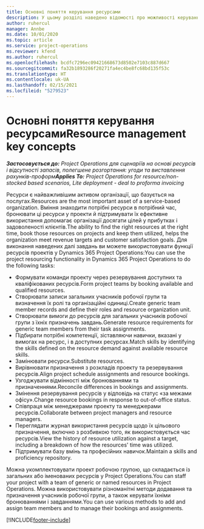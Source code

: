 ```yaml
---
title: Основні поняття керування ресурсами
description: У цьому розділі наведено відомості про можливості керування ресурсами в Microsoft Dynamics Project Operations.
author: ruhercul
manager: Annbe
ms.date: 10/01/2020
ms.topic: article
ms.service: project-operations
ms.reviewer: kfend
ms.author: ruhercul
ms.openlocfilehash: bcdfc7296ec09421668673d8502e7103c887d667
ms.sourcegitcommit: fa32b1893286f20271fa4ec4be8fc68bd135f53c
ms.translationtype: HT
ms.contentlocale: uk-UA
ms.lasthandoff: 02/15/2021
ms.locfileid: "5279523"
---
```

# <a name="resource-management-key-concepts"></a><span data-ttu-id="21482-103">Основні поняття керування ресурсами</span><span class="sxs-lookup"><span data-stu-id="21482-103">Resource management key concepts</span></span>

<span data-ttu-id="21482-104">_**Застосовується до:** Project Operations для сценаріїв на основі ресурсів і відсутності запасів, полегшене розгортання: угоди та виставлення рахунків-проформ_</span><span class="sxs-lookup"><span data-stu-id="21482-104">_**Applies To:** Project Operations for resource/non-stocked based scenarios, Lite deployment - deal to proforma invoicing_</span></span>

<span data-ttu-id="21482-105">Ресурси є найважливішим активом організації, що базується на послугах.</span><span class="sxs-lookup"><span data-stu-id="21482-105">Resources are the most important asset of a service-based organization.</span></span> <span data-ttu-id="21482-106">Вміння знаходити потрібні ресурси в потрібний час, бронювати ці ресурси у проекти й підтримувати їх ефективне використання допомагає організації досягати цілей у прибутках і задоволеності клієнтів.</span><span class="sxs-lookup"><span data-stu-id="21482-106">The ability to find the right resources at the right time, book those resources on projects and keep them utilized, helps the organization meet revenue targets and customer satisfaction goals.</span></span> <span data-ttu-id="21482-107">Для виконання наведених далі завдань ви можете використовувати функції ресурсів проектів у Dynamics 365 Project Operations:</span><span class="sxs-lookup"><span data-stu-id="21482-107">You can use the project resourcing functionality in Dynamics 365 Project Operations to do the following tasks:</span></span>

- <span data-ttu-id="21482-108">Формувати команди проекту через резервування доступних та кваліфікованих ресурсів.</span><span class="sxs-lookup"><span data-stu-id="21482-108">Form project teams by booking available and qualified resources.</span></span>
- <span data-ttu-id="21482-109">Створювати записи загальних учасників робочої групи та визначення їх ролі та організаційні одиниці.</span><span class="sxs-lookup"><span data-stu-id="21482-109">Create generic team member records and define their roles and resource organization unit.</span></span>
- <span data-ttu-id="21482-110">Створювати вимоги до ресурсів для загальних учасників робочої групи з їхніх призначень завдань.</span><span class="sxs-lookup"><span data-stu-id="21482-110">Generate resource requirements for generic team members from their task assignments.</span></span>
- <span data-ttu-id="21482-111">Підбирати потрібні компетенції, зіставляючи навички, вказані у вимогах на ресурс, і в доступних ресурсах.</span><span class="sxs-lookup"><span data-stu-id="21482-111">Match skills by identifying the skills defined on the resource demand against available resource skills.</span></span>
- <span data-ttu-id="21482-112">Замінювати ресурси.</span><span class="sxs-lookup"><span data-stu-id="21482-112">Substitute resources.</span></span>
- <span data-ttu-id="21482-113">Вирівнювати призначення з розкладів проекту та резервування ресурсів.</span><span class="sxs-lookup"><span data-stu-id="21482-113">Align project schedule assignments and resource bookings.</span></span>
- <span data-ttu-id="21482-114">Узгоджувати відмінності між бронюваннями та призначеннями.</span><span class="sxs-lookup"><span data-stu-id="21482-114">Reconcile differences in bookings and assignments.</span></span>
- <span data-ttu-id="21482-115">Змінення резервування ресурсів у відповідь на статус «за межами офісу».</span><span class="sxs-lookup"><span data-stu-id="21482-115">Change resource bookings in response to out-of-office status.</span></span>
- <span data-ttu-id="21482-116">Співпраця між менеджерами проекту та менеджерами ресурсів.</span><span class="sxs-lookup"><span data-stu-id="21482-116">Collaborate between project managers and resource managers.</span></span>
- <span data-ttu-id="21482-117">Переглядати журнал використання ресурсів щодо їх цільового призначення, включно з розбивкою того, як використовується час ресурсів.</span><span class="sxs-lookup"><span data-stu-id="21482-117">View the history of resource utilization against a target, including a breakdown of how the resources' time was utilized.</span></span>
- <span data-ttu-id="21482-118">Підтримувати базу вмінь та професійних навичок.</span><span class="sxs-lookup"><span data-stu-id="21482-118">Maintain a skills and proficiency repository.</span></span>


<span data-ttu-id="21482-119">Можна укомплектовувати проект робочою групою, що складається із загальних або іменованих ресурсів у Project Operations.</span><span class="sxs-lookup"><span data-stu-id="21482-119">You can staff your project with a team of generic or named resources in Project Operations.</span></span> <span data-ttu-id="21482-120">Можна використовувати різноманітні методи додавання та призначення учасників робочої групи, а також керувати їхніми бронюваннями і завданнями.</span><span class="sxs-lookup"><span data-stu-id="21482-120">You can use various methods to add and assign team members and to manage their bookings and assignments.</span></span> 


[!INCLUDE[footer-include](../includes/footer-banner.md)]
